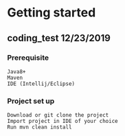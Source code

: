 # Getting started

## coding_test 12/23/2019

### Prerequisite
```
Java8+
Maven
IDE (Intellij/Eclipse)
```

### Project set up
```
Download or git clone the project
Import project in IDE of your choice
Run mvn clean install
```
